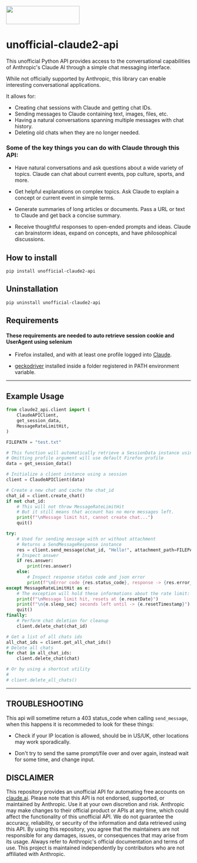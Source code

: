 <a href="https://www.buymeacoffee.com/st1vms"><img src="https://img.buymeacoffee.com/button-api/?text=1 Pizza Margherita&emoji=🍕&slug=st1vms&button_colour=0fa913&font_colour=ffffff&font_family=Bree&outline_colour=ffffff&coffee_colour=FFDD00" width="200" height="50" style="max-width:100%;"/></a>

# unofficial-claude2-api

This unofficial Python API provides access to the conversational capabilities of Anthropic's Claude AI through a simple chat messaging interface.

While not officially supported by Anthropic, this library can enable interesting conversational applications.

It allows for:
- Creating chat sessions with Claude and getting chat IDs.
- Sending messages to Claude containing text, images, files, etc.
- Having a natural conversations spanning multiple messages with chat history.
- Deleting old chats when they are no longer needed.

### Some of the key things you can do with Claude through this API:

- Have natural conversations and ask questions about a wide variety of topics. Claude can chat about current events, pop culture, sports,
and more.

- Get helpful explanations on complex topics. Ask Claude to explain a concept or current event in simple terms.

- Generate summaries of long articles or documents. Pass a URL or text to Claude and get back a concise summary.

- Receive thoughtful responses to open-ended prompts and ideas. Claude can brainstorm ideas, expand on concepts, and have philosophical discussions.


## How to install

```
pip install unofficial-claude2-api
```

## Uninstallation
```
pip uninstall unofficial-claude2-api
```

## Requirements
#### These requirements are needed to auto retrieve session cookie and UserAgent using selenium
 - Firefox installed, and with at least one profile logged into [Claude](https://claude.ai/chats).

 - [geckodriver](https://github.com/mozilla/geckodriver/releases) installed inside a folder registered in PATH environment variable.

_______

## Example Usage

```python
from claude2_api.client import (
    ClaudeAPIClient,
    get_session_data,
    MessageRateLimitHit,
)

FILEPATH = "test.txt"

# This function will automatically retrieve a SessionData instance using selenium
# Omitting profile argument will use default Firefox profile
data = get_session_data()

# Initialize a client instance using a session
client = ClaudeAPIClient(data)

# Create a new chat and cache the chat_id
chat_id = client.create_chat()
if not chat_id:
    # This will not throw MessageRateLimitHit
    # But it still means that account has no more messages left.
    print(f"\nMessage limit hit, cannot create chat...")
    quit()

try:
    # Used for sending message with or without attachment
    # Returns a SendMessageResponse instance
    res = client.send_message(chat_id, "Hello!", attachment_path=FILEPATH, timeout=240)
    # Inspect answer
    if res.answer:
        print(res.answer)
    else:
        # Inspect response status code and json error
        print(f"\nError code {res.status_code}, response -> {res.error_response}")
except MessageRateLimitHit as e:
    # The exception will hold these informations about the rate limit:
    print(f"\nMessage limit hit, resets at {e.resetDate}")
    print(f"\n{e.sleep_sec} seconds left until -> {e.resetTimestamp}")
    quit()
finally:
    # Perform chat deletion for cleanup
    client.delete_chat(chat_id)

# Get a list of all chats ids
all_chat_ids = client.get_all_chat_ids()
# Delete all chats
for chat in all_chat_ids:
    client.delete_chat(chat)

# Or by using a shortcut utility
#
# client.delete_all_chats()
```

______

## TROUBLESHOOTING

This api will sometime return a 403 status_code when calling `send_message`, when this happens it is recommeded to look for these things:
- Check if your IP location is allowed, should be in US/UK, other locations may work sporadically.

- Don't try to send the same prompt/file over and over again, instead wait for some time, and change input.


## DISCLAIMER

This repository provides an unofficial API for automating free accounts on [claude.ai](https://claude.ai/chats).
Please note that this API is not endorsed, supported, or maintained by Anthropic. Use it at your own discretion and risk. Anthropic may make changes to their official product or APIs at any time, which could affect the functionality of this unofficial API. We do not guarantee the accuracy, reliability, or security of the information and data retrieved using this API. By using this repository, you agree that the maintainers are not responsible for any damages, issues, or consequences that may arise from its usage. Always refer to Anthropic's official documentation and terms of use. This project is maintained independently by contributors who are not affiliated with Anthropic.
